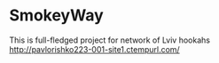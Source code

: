 # SmokeyWay
This is full-fledged project for network of Lviv hookahs
http://pavlorishko223-001-site1.ctempurl.com/
